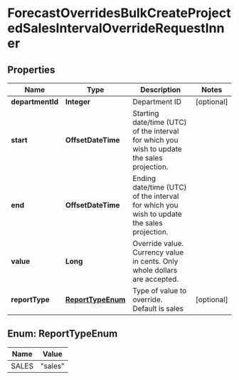 

# ForecastOverridesBulkCreateProjectedSalesIntervalOverrideRequestInner


## Properties

| Name | Type | Description | Notes |
|------------ | ------------- | ------------- | -------------|
|**departmentId** | **Integer** | Department ID |  [optional] |
|**start** | **OffsetDateTime** | Starting date/time (UTC) of the interval for which you wish to update the sales projection. |  |
|**end** | **OffsetDateTime** | Ending date/time (UTC) of the interval for which you wish to update the sales projection. |  |
|**value** | **Long** | Override value. Currency value in cents. Only whole dollars are accepted. |  |
|**reportType** | [**ReportTypeEnum**](#ReportTypeEnum) | Type of value to override. Default is sales |  [optional] |



## Enum: ReportTypeEnum

| Name | Value |
|---- | -----|
| SALES | &quot;sales&quot; |



